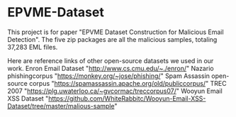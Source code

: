 # EPVME-Dataset
This project is for paper "EPVME Dataset Construction for Malicious Email Detection".
The five zip packages are all the malicious samples, totaling 37,283 EML files.

Here are reference links of other open-source datasets we used in our work.
Enron Email Dataset "http://www.cs.cmu.edu/~./enron/"
Nazario phishingcorpus "https://monkey.org/~jose/phishing/"
Spam Assassin open-source corpus "https://spamassassin.apache.org/old/publiccorpus/"
TREC 2007 "https://plg.uwaterloo.ca/~gvcormac/treccorpus07/"
Wooyun Email XSS Dataset "https://github.com/WhiteRabbitc/Wooyun-Email-XSS-Dataset/tree/master/malious-sample"
